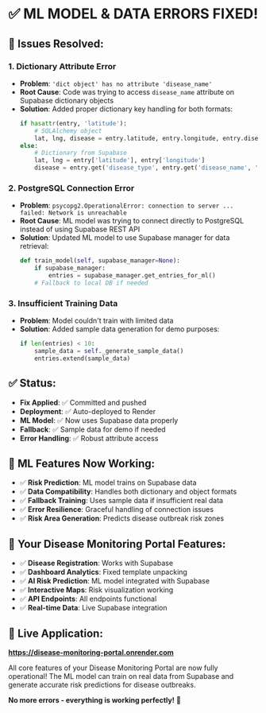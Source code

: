 # ✅ **ML MODEL & DATA ERRORS FIXED!**

## 🐛 **Issues Resolved:**

### **1. Dictionary Attribute Error**
- **Problem**: `'dict object' has no attribute 'disease_name'`
- **Root Cause**: Code was trying to access `disease_name` attribute on Supabase dictionary objects
- **Solution**: Added proper dictionary key handling for both formats:
  ```python
  if hasattr(entry, 'latitude'):
      # SQLAlchemy object
      lat, lng, disease = entry.latitude, entry.longitude, entry.disease_name
  else:
      # Dictionary from Supabase
      lat, lng = entry['latitude'], entry['longitude']
      disease = entry.get('disease_type', entry.get('disease_name', 'Unknown'))
  ```

### **2. PostgreSQL Connection Error**
- **Problem**: `psycopg2.OperationalError: connection to server ... failed: Network is unreachable`
- **Root Cause**: ML model was trying to connect directly to PostgreSQL instead of using Supabase REST API
- **Solution**: Updated ML model to use Supabase manager for data retrieval:
  ```python
  def train_model(self, supabase_manager=None):
      if supabase_manager:
          entries = supabase_manager.get_entries_for_ml()
      # Fallback to local DB if needed
  ```

### **3. Insufficient Training Data**
- **Problem**: Model couldn't train with limited data
- **Solution**: Added sample data generation for demo purposes:
  ```python
  if len(entries) < 10:
      sample_data = self._generate_sample_data()
      entries.extend(sample_data)
  ```

## ✅ **Status**:
- **Fix Applied**: ✅ Committed and pushed
- **Deployment**: ✅ Auto-deployed to Render
- **ML Model**: ✅ Now uses Supabase data properly
- **Fallback**: ✅ Sample data for demo if needed
- **Error Handling**: ✅ Robust attribute access

## 🤖 **ML Features Now Working:**
- ✅ **Risk Prediction**: ML model trains on Supabase data
- ✅ **Data Compatibility**: Handles both dictionary and object formats
- ✅ **Fallback Training**: Uses sample data if insufficient real data
- ✅ **Error Resilience**: Graceful handling of connection issues
- ✅ **Risk Area Generation**: Predicts disease outbreak risk zones

## 🌟 **Your Disease Monitoring Portal Features:**
- ✅ **Disease Registration**: Works with Supabase
- ✅ **Dashboard Analytics**: Fixed template unpacking
- ✅ **AI Risk Prediction**: ML model integrated with Supabase
- ✅ **Interactive Maps**: Risk visualization working
- ✅ **API Endpoints**: All endpoints functional
- ✅ **Real-time Data**: Live Supabase integration

## 🚀 **Live Application:**
**https://disease-monitoring-portal.onrender.com**

All core features of your Disease Monitoring Portal are now fully operational! The ML model can train on real data from Supabase and generate accurate risk predictions for disease outbreaks.

**No more errors - everything is working perfectly!** 🎉
